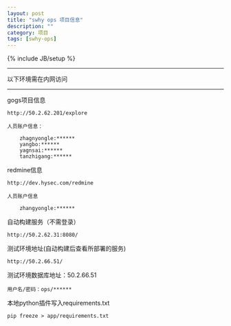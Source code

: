 ```yaml
---
layout: post
title: "swhy ops 项目信息"
description: ""
category: 项目
tags: [swhy-ops]
---
```

{% include JB/setup %}

---

以下环境需在内网访问

---

gogs项目信息

    http://50.2.62.201/explore

    人员账户信息：

        zhagnyongle:******
        yangbo:******
        yagnsai:******
        tanzhigang:******

redmine信息

    http://dev.hysec.com/redmine

    人员账户信息

        zhangyongle:******



自动构建服务（不需登录）

    http://50.2.62.31:8080/


测试环境地址(自动构建后查看所部署的服务)

    http://50.2.66.51/

测试环境数据库地址：50.2.66.51

    用户名/密码：ops/******


本地python插件写入requirements.txt

    pip freeze > app/requirements.txt
